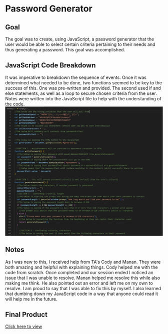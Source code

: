 # Password Generator

## Goal
The goal was to create, using JavaScript, a password generator that the user would be able to select certain criteria pertaining to their needs and thus generating a password. This goal was accomplished.

## JavaScript Code Breakdown
It was imperative to breakdown the sequence of events. Once it was determined what needed to be done, two functions seemed to be key to the success of this. One was pre-written and provided. The second used if and else statements, as well as a loop to secure chosen criteria from the user. Notes were written into the JavaScript file to help with the understanding of the code.
![screenshot JavaScript code](assets/screenshot.jpg)

## Notes
As I was new to this, I received help from TA's Cody and Manan. They were both amazing and helpful with explaining things. Cody helped me with the code from scratch. Once completed and our session ended I noticed an issue that I was unable to resolve. Manan helped me resolve this while also making me think. He also pointed out an error and left me on my own to resolve. I am proud to say that I was able to fix this by myself. I also learned that dumbing down my JavaScript code in a way that anyone could read it will help me in the future.

## Final Product
[Click here to view](https://jessicamdittrich.github.io/CHG-JD051922)